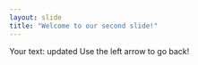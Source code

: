 ```yaml
---
layout: slide
title: "Welcome to our second slide!"
---
```

Your text: updated
Use the left arrow to go back!
